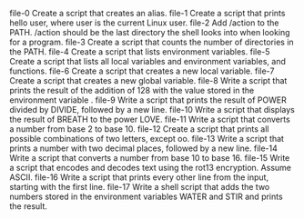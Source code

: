 file-0 Create a script that creates an alias.
file-1 Create a script that prints hello user, where user is the current Linux user.
file-2 Add /action to the PATH. /action should be the last directory the shell looks into when looking for a program.
file-3 Create a script that counts the number of directories in the PATH.
file-4 Create a script that lists environment variables.
file-5 Create a script that lists all local variables and environment variables, and functions.
file-6 Create a script that creates a new local variable.
file-7 Create a script that creates a new global variable.
file-8 Write a script that prints the result of the addition of 128 with the value stored in the environment variable .
file-9 Write a script that prints the result of POWER divided by DIVIDE, followed by a new line.
file-10 Write a script that displays the result of BREATH to the power LOVE.
file-11 Write a script that converts a number from base 2 to base 10.
file-12 Create a script that prints all possible combinations of two letters, except oo.
file-13 Write a script that prints a number with two decimal places, followed by a new line.
file-14 Write a script that converts a number from base 10 to base 16.
file-15 Write a script that encodes and decodes text using the rot13 encryption. Assume ASCII.
file-16 Write a script that prints every other line from the input, starting with the first line.
file-17 Write a shell script that adds the two numbers stored in the environment variables WATER and STIR and prints the result.

